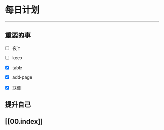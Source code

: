 
# 每日计划
---
## 重要的事

- [ ]    夜丫
- [ ]   keep
- [x]  table
- [x] add-page
- [x] 联调



## 提升自己

  



## [[00.index]]










